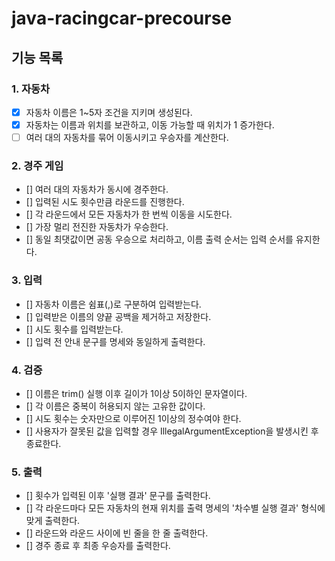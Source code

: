 # java-racingcar-precourse

## 기능 목록

### 1. 자동차
- [x] 자동차 이름은 1~5자 조건을 지키며 생성된다.
- [x] 자동차는 이름과 위치를 보관하고, 이동 가능할 때 위치가 1 증가한다.
- [ ] 여러 대의 자동차를 묶어 이동시키고 우승자를 계산한다.

### 2. 경주 게임
- [] 여러 대의 자동차가 동시에 경주한다.
- [] 입력된 시도 횟수만큼 라운드를 진행한다.
- [] 각 라운드에서 모든 자동차가 한 번씩 이동을 시도한다.
- [] 가장 멀리 전진한 자동차가 우승한다.
- [] 동일 최댓값이면 공동 우승으로 처리하고, 이름 출력 순서는 입력 순서를 유지한다.

### 3. 입력
- [] 자동차 이름은 쉼표(,)로 구분하여 입력받는다.
- [] 입력받은 이름의 양끝 공백을 제거하고 저장한다.
- [] 시도 횟수를 입력받는다.
- [] 입력 전 안내 문구를 명세와 동일하게 출력한다.

### 4. 검증
- [] 이름은 trim() 실행 이후 길이가 1이상 5이하인 문자열이다.
- [] 각 이름은 중복이 허용되지 않는 고유한 값이다.
- [] 시도 횟수는 숫자만으로 이루어진 1이상의 정수여야 한다.
- [] 사용자가 잘못된 값을 입력할 경우 IllegalArgumentException을 발생시킨 후 종료한다.

### 5. 출력
- [] 횟수가 입력된 이후 '실행 결과' 문구를 출력한다.
- [] 각 라운드마다 모든 자동차의 현재 위치를 출력 명세의 '차수별 실행 결과' 형식에 맞게 출력한다.
- [] 라운드와 라운드 사이에 빈 줄을 한 줄 출력한다.
- [] 경주 종료 후 최종 우승자를 출력한다.
